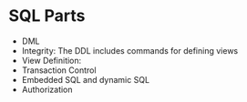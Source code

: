 # SQL Parts
- DML
- Integrity: The DDL includes commands for defining views
- View Definition: 
- Transaction Control
- Embedded SQL and dynamic SQL
- Authorization
